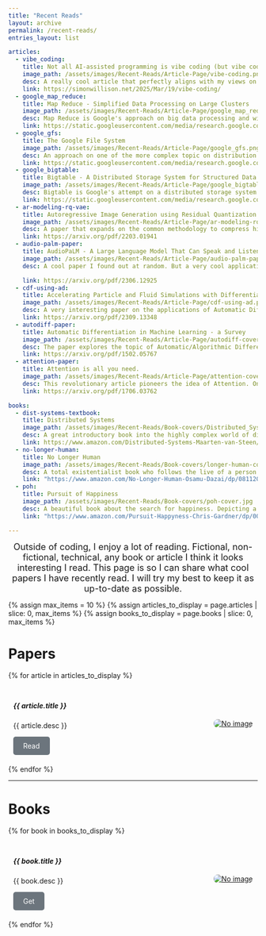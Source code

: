 ```yaml
---
title: "Recent Reads"
layout: archive
permalink: /recent-reads/
entries_layout: list

articles:
  - vibe_coding:
    title: Not all AI-assisted programming is vibe coding (but vibe coding rocks).
    image_path: /assets/images/Recent-Reads/Article-Page/vibe-coding.png
    desc: A really cool article that perfectly aligns with my views on the current misuse of AI tools for software development. It portrays how misusing tools such as ChatGPT, Claude, Gemini and other LLMs for coding can hinder the development process of a project. If anything, I believe that this article misses on another important aspect for young SWEs who are starting their career paths like me - the learning aspect.
    link: https://simonwillison.net/2025/Mar/19/vibe-coding/
  - google_map_reduce:
    title: Map Reduce - Simplified Data Processing on Large Clusters
    image_path: /assets/images/Recent-Reads/Article-Page/google_map_reduce.png
    desc: Map Reduce is Google's approach on big data processing and within Google's technological context. Within this context, fault-tolerance over commodity machinery was a priority. Therefore, MapReduce is great for data processing over a distributed cluster. Great read for a real-life application of distributed system concepts such as quorum, synchronization, etc.
    link: https://static.googleusercontent.com/media/research.google.com/en//archive/mapreduce-osdi04.pdf
  - google_gfs:
    title: The Google File System
    image_path: /assets/images/Recent-Reads/Article-Page/google_gfs.png
    desc: An approach on one of the more complex topic on distribution systems - distributed file systems (DFS). The discussion in this paper is Google's approach on creating a DFS which hundreds of users could access at the same time. GFS uses an advanced lock service Google first developed known as Chubby. Great paper to better understand how DFS function.
    link: https://static.googleusercontent.com/media/research.google.com/en//archive/gfs-sosp2003.pdf
  - google_bigtable:
    title: Bigtable - A Distributed Storage System for Structured Data
    image_path: /assets/images/Recent-Reads/Article-Page/google_bigtable.png
    desc: Bigtable is Google's attempt on a distributed storage system which is highly reliable, scalable, and available. With a very unique approach and schema on mapping structured data. In addition, Google uses its own environment and technologies such as GFS, Chubby and others to be able to create Bigtable's schema. A great read to get involved into Distributed Systems.
    link: https://static.googleusercontent.com/media/research.google.com/en//archive/bigtable-osdi06.pdf
  - ar-modeling-rq-vae:
    title: Autoregressive Image Generation using Residual Quantization
    image_path: /assets/images/Recent-Reads/Article-Page/ar-modeling-rq-vae.png
    desc: A paper that expands on the common methodology to compress high-dimensional datesets like embeddings into codebooks. They use this new technique called residual quantization which fixes the codebook's to a certain size and recursively quantizes the subsequent feature map in a coarse-to-fine manner.
    link: https://arxiv.org/pdf/2203.01941
  - audio-palm-paper:
    title: AudioPaLM - A Large Language Model That Can Speak and Listen
    image_path: /assets/images/Recent-Reads/Article-Page/audio-palm-paper.png
    desc: A cool paper I found out at random. But a very cool application of NLP to make a audio-audio model. From what I understand this is a foundational model for LLMs which can understand and generate speech. In terms of contemporary research this is a bit old (2023), but foundational nonetheless!

    link: https://arxiv.org/pdf/2306.12925
  - cdf-using-ad:
    title: Accelerating Particle and Fluid Simulations with Differentiable Graph Networks for Solving Forward and Inverse Problems
    image_path: /assets/images/Recent-Reads/Article-Page/cdf-using-ad.png
    desc: A very interesting paper on the applications of Automatic Differentiation outside the domain of machine learning. It is a bit of a hard read, specially for someone a little out of touch on the CDF community. Nevertheless, it is a great read!
    link: https://arxiv.org/pdf/2309.13348
  - autodiff-paper:
    title: Automatic Differentiation in Machine Learning - a Survey
    image_path: /assets/images/Recent-Reads/Article-Page/autodiff-cover.png
    desc: The paper explores the topic of Automatic/Algorithmic Differentiation (AD); an essential technology in contemporary machine learning models. It surveys a variety of methodologies to accomplish such concept and provides useful examples.
    link: https://arxiv.org/pdf/1502.05767
  - attention-paper:
    title: Attention is all you need.
    image_path: /assets/images/Recent-Reads/Article-Page/attention-cover.png
    desc: This revolutionary article pioneers the idea of Attention. One of the many algorithms utilized in the now renowned GPT LLMs OpenAI implements. Great read to understand how a transformer (the 'T' on 'GPT') functions.
    link: https://arxiv.org/pdf/1706.03762

books:
  - dist-systems-textbook:
    title: Distributed Systems
    image_path: /assets/images/Recent-Reads/Book-covers/Distributed_Systems.png
    desc: A great introductory book into the highly complex world of distributed systems. The textbook describes into high detail all the building blocks on creating a highly reliable, scalable, and fault-tolerant distributed system.
    link: https://www.amazon.com/Distributed-Systems-Maarten-van-Steen/dp/1543057381
  - no-longer-human: 
    title: No Longer Human
    image_path: /assets/images/Recent-Reads/Book-covers/longer-human-cover.jpg
    desc: A total existentialist book who follows the live of a person who never felt to really fit or understand human thoughts and actions. Providing a very unique perspective on how society functions.
    link: "https://www.amazon.com/No-Longer-Human-Osamu-Dazai/dp/0811204812"
  - poh: 
    title: Pursuit of Happiness
    image_path: /assets/images/Recent-Reads/Book-covers/poh-cover.jpg
    desc: A beautiful book about the search for happiness. Depicting a 'classic' rags to riches story of a single-dad broker into a enterpreneur. Discussions like family trauma and crisis are unforgettable. Must read!
    link: "https://www.amazon.com/Pursuit-Happyness-Chris-Gardner/dp/0060744871"

---
```


<center style="font-size: 18px">
Outside of coding, I enjoy a lot of reading. Fictional, non-fictional, technical, any book or article I think it looks interesting I read. This page is so I can share what cool papers I have recently read. I will try my best to keep it as up-to-date as possible.
</center>

{% assign max_items = 10 %}
{% assign articles_to_display = page.articles | slice: 0, max_items %}
{% assign books_to_display = page.books | slice: 0, max_items %}

# Papers

{% for article in articles_to_display %}
  <div style="display: flex; margin: 10px 0; justify-content: space-between; padding: 10px;">
  <div style="max-width: 70%;">
    <h5>{{ article.title }}</h5>
    <div style="font-size: 14px">
      <p>{{ article.desc }}</p>
      <a href="{{ article.link }}" target="_blank" style="display: inline-block; padding: 10px 20px; background-color: #6c757d; color: white; text-decoration: none; border-radius: 5px;">Read</a>
    </div>
  </div>
  <div style="max-width: 25%; display: flex; align-items: center;">
    <a href="{{ article.link }}" target="_blank">
      <img src="{{article.image_path}}" alt="No image" style="max-width: 135px; max-height: 240px; border-radius: 8px;">
    </a>
  </div>
</div>
{% endfor %}

---

# Books

{% for book in books_to_display %}
  <div style="display: flex; margin: 10px 0; justify-content: space-between; padding: 10px;">
  <div style="max-width: 70%;">
    <h5>{{ book.title }}</h5>
    <div style="font-size: 14px">
      <p>{{ book.desc }}</p>
      <a href="{{ book.link }}" target="_blank" style="display: inline-block; padding: 10px 20px; background-color: #6c757d; color: white; text-decoration: none; border-radius: 5px;">Get</a>
    </div>
  </div>
  <div style="max-width: 25%; display: flex; align-items: center;">
    <a href="{{ book.link }}" target="_blank">
      <img src="{{book.image_path}}" alt="No image" style="max-width: 135px; max-height: 240px; border-radius: 8px;">
    </a>
  </div>
</div>
{% endfor %}

